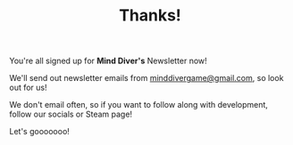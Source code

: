 ﻿---
layout: plain
title: Thanks!
---

You're all signed up for **Mind Diver's** Newsletter now!

We'll send out newsletter emails from minddivergame@gmail.com, so look out for us!

We don't email often, so if you want to follow along with development, follow our socials or Steam page!

Let's gooooooo!
